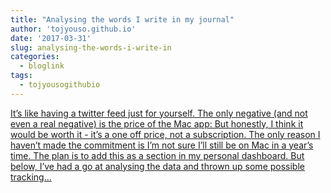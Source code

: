 ```yaml
---
title: "Analysing the words I write in my journal"
author: 'tojyouso.github.io'
date: '2017-03-31'
slug: analysing-the-words-i-write-in
categories:
  - bloglink
tags:
  - tojyousogithubio
---
```


[It’s like having a twitter feed just for yourself. The only negative (and not even a real negative) is the price of the Mac app: But honestly, I think it would be worth it - it’s a one off price, not a subscription. The only reason I haven’t made the commitment is I’m not sure I’ll still be on Mac in a year’s time. The plan is to add this as a section in my personal dashboard. But below, I’ve had a go at analysing the data and thrown up some possible tracking...<click to read more>](https://tojyouso.github.io/post/analysing-the-words-i-write-in-my-journal/)

